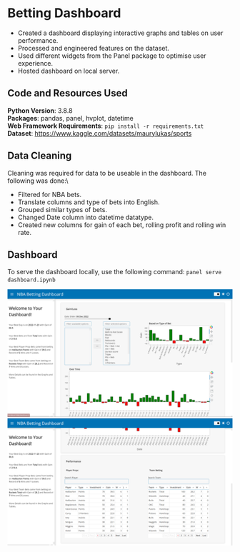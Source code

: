 # Betting Dashboard
- Created a dashboard displaying interactive graphs and tables on user performance.
- Processed and engineered features on the dataset.
- Used different widgets from the Panel package to optimise user experience.
- Hosted dashboard on local server.

## Code and Resources Used
**Python Version**: 3.8.8\
**Packages**: pandas, panel, hvplot, datetime\
**Web Framework Requirements**: ```pip install -r requirements.txt```\
**Dataset**: https://www.kaggle.com/datasets/maurylukas/sports

## Data Cleaning
Cleaning was required for data to be useable in the dashboard. The following was done:\
- Filtered for NBA bets.
- Translate columns and type of bets into English.
- Grouped similar types of bets.
- Changed Date column into datetime datatype.
- Created new columns for gain of each bet, rolling profit and rolling win rate.

## Dashboard
To serve the dashboard locally, use the following command: ```panel serve dashboard.ipynb```

![dashboard_1](dashboard_1.png)
![dashboard_2](dashboard_2.png)
